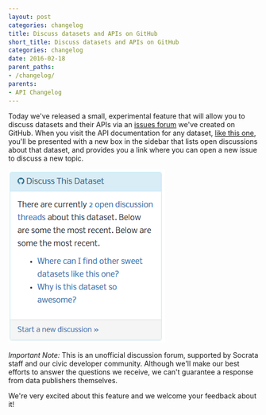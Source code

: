 ```yaml
---
layout: post
categories: changelog
title: Discuss datasets and APIs on GitHub
short_title: Discuss datasets and APIs on GitHub
categories: changelog
date: 2016-02-18
parent_paths: 
- /changelog/
parents: 
- API Changelog
---
```


Today we've released a small, experimental feature that will allow you to discuss datasets and their APIs via an [issues forum](https://github.com/socrata/discuss/issues) we've created on GitHub. When you visit the API documentation for any dataset, [like this one](https://dev.socrata.com/foundry/soda.demo.socrata.com/6yvf-kk3n), you'll be presented with a new box in the sidebar that lists open discussions about that dataset, and provides you a link where you can open a new issue to discuss a new topic.

![Discuss this dataset](/img/discuss_sidebar.png)

<div class="alert alert-info">
<p><i class="fa fa-exclamation"></i> <em>Important Note:</em> This is an unofficial discussion forum, supported by Socrata staff and our civic developer community. Although we'll make our best efforts to answer the questions we receive, we can't guarantee a response from data publishers themselves.</p>
</div>

We're very excited about this feature and we welcome your feedback about it!

